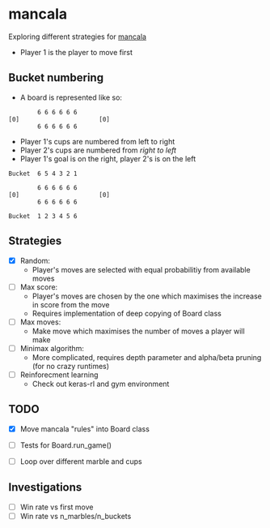 # mancala
Exploring different strategies for [mancala](https://en.wikipedia.org/wiki/Mancala)

* Player 1 is the player to move first

## Bucket numbering
* A board is represented like so:
```
        6 6 6 6 6 6
[0]                      [0]
        6 6 6 6 6 6

```
* Player 1's cups are numbered from left to right
* Player 2's cups are numbered from _right to left_
* Player 1's goal is on the right, player 2's is on the left
```
Bucket  6 5 4 3 2 1

        6 6 6 6 6 6
[0]                      [0]
        6 6 6 6 6 6
        
Bucket  1 2 3 4 5 6

```
## Strategies
- [X] Random:
	* Player's moves are selected with equal probabilitiy from available moves
- [ ] Max score:
	* Player's moves are chosen by the one which maximises the increase in score from the move
	* Requires implementation of deep copying of Board class
- [ ] Max moves:
	* Make move which maximises the number of moves a player will make
- [ ] Minimax algorithm:
	* More complicated, requires depth parameter and alpha/beta pruning (for no crazy runtimes)
- [ ] Reinforecment learning
	* Check out keras-rl and gym environment

## TODO
- [X] Move mancala "rules" into Board class
- [ ] Tests for Board.run_game()
- [ ] Loop over different marble and cups


## Investigations
- [ ] Win rate vs first move
- [ ] Win rate vs n_marbles/n_buckets
